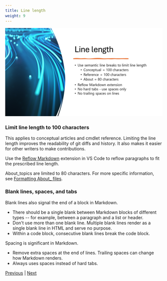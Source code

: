 ```yaml
---
title: Line length
weight: 9
---
```


![Line length][05]

### Limit line length to 100 characters

This applies to conceptual articles and cmdlet reference. Limiting the line length improves the
readability of git diffs and history. It also makes it easier for other writers to make
contributions.

Use the [Reflow Markdown][04] extension in VS Code to reflow paragraphs to fit the prescribed line
length.

About_topics are limited to 80 characters. For more specific information, see
[Formatting About_ files][03].

### Blank lines, spaces, and tabs

Blank lines also signal the end of a block in Markdown.

- There should be a single blank between Markdown blocks of different types -- for example, between
  a paragraph and a list or header.
- Don't use more than one blank line. Multiple blank lines render as a single blank line in HTML
  and serve no purpose.
- Within a code block, consecutive blank lines break the code block.

Spacing is significant in Markdown.

- Remove extra spaces at the end of lines. Trailing spaces can change how Markdown renders.
- Always uses spaces instead of hard tabs.

[Previous][02] | [Next][01]

<!-- link references -->
[01]: ../slide10
[02]: ../slide8
[03]: https://learn.microsoft.com/powershell/scripting/community/contributing/powershell-style-guide#formatting-about_-files
[04]: https://marketplace.visualstudio.com/items?itemName=marvhen.reflow-markdown
[05]: slide9.png
